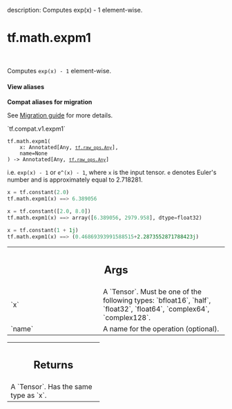 description: Computes exp(x) - 1 element-wise.

<div itemscope itemtype="http://developers.google.com/ReferenceObject">
<meta itemprop="name" content="tf.math.expm1" />
<meta itemprop="path" content="Stable" />
</div>

# tf.math.expm1

<!-- Insert buttons and diff -->

<table class="tfo-notebook-buttons tfo-api nocontent" align="left">

</table>



Computes `exp(x) - 1` element-wise.


<section class="expandable">
  <h4 class="showalways">View aliases</h4>
  <p>
<b>Compat aliases for migration</b>
<p>See
<a href="https://www.tensorflow.org/guide/migrate">Migration guide</a> for
more details.</p>
<p>`tf.compat.v1.expm1`</p>
</p>
</section>

<pre class="devsite-click-to-copy prettyprint lang-py tfo-signature-link">
<code>tf.math.expm1(
    x: Annotated[Any, <a href="../../tf/raw_ops/Any.md"><code>tf.raw_ops.Any</code></a>],
    name=None
) -> Annotated[Any, <a href="../../tf/raw_ops/Any.md"><code>tf.raw_ops.Any</code></a>]
</code></pre>



<!-- Placeholder for "Used in" -->

  i.e. `exp(x) - 1` or `e^(x) - 1`, where `x` is the input tensor.
  `e` denotes Euler's number and is approximately equal to 2.718281.

  ```python
  x = tf.constant(2.0)
  tf.math.expm1(x) ==> 6.389056

  x = tf.constant([2.0, 8.0])
  tf.math.expm1(x) ==> array([6.389056, 2979.958], dtype=float32)

  x = tf.constant(1 + 1j)
  tf.math.expm1(x) ==> (0.46869393991588515+2.2873552871788423j)
  ```

<!-- Tabular view -->
 <table class="responsive fixed orange">
<colgroup><col width="214px"><col></colgroup>
<tr><th colspan="2"><h2 class="add-link">Args</h2></th></tr>

<tr>
<td>
`x`<a id="x"></a>
</td>
<td>
A `Tensor`. Must be one of the following types: `bfloat16`, `half`, `float32`, `float64`, `complex64`, `complex128`.
</td>
</tr><tr>
<td>
`name`<a id="name"></a>
</td>
<td>
A name for the operation (optional).
</td>
</tr>
</table>



<!-- Tabular view -->
 <table class="responsive fixed orange">
<colgroup><col width="214px"><col></colgroup>
<tr><th colspan="2"><h2 class="add-link">Returns</h2></th></tr>
<tr class="alt">
<td colspan="2">
A `Tensor`. Has the same type as `x`.
</td>
</tr>

</table>

